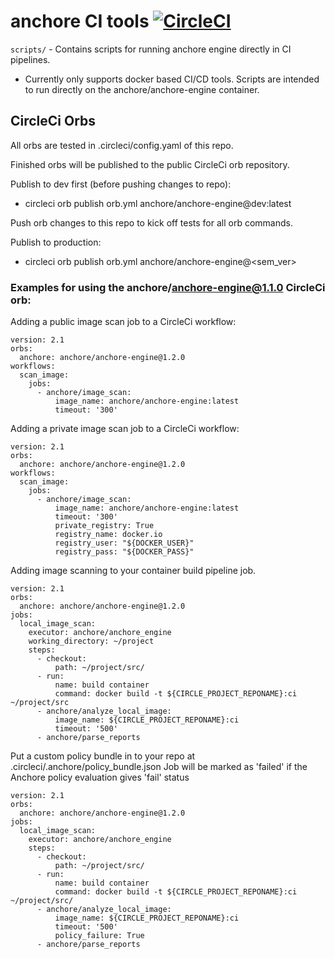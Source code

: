 # anchore CI tools [![CircleCI](https://circleci.com/gh/anchore/ci-tools.svg?style=svg)](https://circleci.com/gh/anchore/ci-tools)

`scripts/` - Contains scripts for running anchore engine directly in CI pipelines.

  * Currently only supports docker based CI/CD tools. Scripts are intended to run directly on the anchore/anchore-engine container.

## CircleCi Orbs
All orbs are tested in .circleci/config.yaml of this repo.

Finished orbs will be published to the public CircleCi orb repository.

Publish to dev first (before pushing changes to repo):
  * circleci orb publish orb.yml anchore/anchore-engine@dev:latest

Push orb changes to this repo to kick off tests for all orb commands.

Publish to production:
  * circleci orb publish orb.yml anchore/anchore-engine@<sem_ver>


### Examples for using the anchore/anchore-engine@1.1.0 CircleCi orb:

Adding a public image scan job to a CircleCi workflow:
```
version: 2.1
orbs:
  anchore: anchore/anchore-engine@1.2.0
workflows:
  scan_image:
    jobs:
      - anchore/image_scan:
          image_name: anchore/anchore-engine:latest
          timeout: '300'
```

Adding a private image scan job to a CircleCi workflow:
```
version: 2.1
orbs:
  anchore: anchore/anchore-engine@1.2.0
workflows:
  scan_image:
    jobs:
      - anchore/image_scan:
          image_name: anchore/anchore-engine:latest
          timeout: '300'
          private_registry: True
          registry_name: docker.io
          registry_user: "${DOCKER_USER}"
          registry_pass: "${DOCKER_PASS}"
```
Adding image scanning to your container build pipeline job.
```
version: 2.1
orbs:
  anchore: anchore/anchore-engine@1.2.0
jobs:
  local_image_scan:
    executor: anchore/anchore_engine
    working_directory: ~/project
    steps:
      - checkout:
          path: ~/project/src/
      - run:
          name: build container
          command: docker build -t ${CIRCLE_PROJECT_REPONAME}:ci ~/project/src
      - anchore/analyze_local_image:
          image_name: ${CIRCLE_PROJECT_REPONAME}:ci
          timeout: '500'
      - anchore/parse_reports
```

Put a custom policy bundle in to your repo at .circleci/.anchore/policy_bundle.json
Job will be marked as 'failed' if the Anchore policy evaluation gives 'fail' status
```
version: 2.1
orbs:
  anchore: anchore/anchore-engine@1.2.0
jobs:
  local_image_scan:
    executor: anchore/anchore_engine
    steps:
      - checkout:
          path: ~/project/src/
      - run:
          name: build container
          command: docker build -t ${CIRCLE_PROJECT_REPONAME}:ci ~/project/src/
      - anchore/analyze_local_image:
          image_name: ${CIRCLE_PROJECT_REPONAME}:ci
          timeout: '500'
          policy_failure: True
      - anchore/parse_reports
